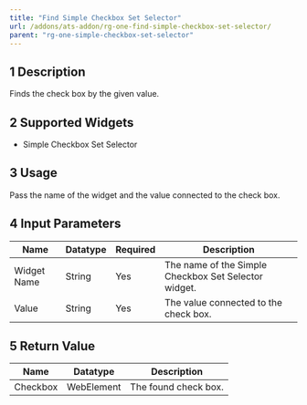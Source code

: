 ```yaml
---
title: "Find Simple Checkbox Set Selector"
url: /addons/ats-addon/rg-one-find-simple-checkbox-set-selector/
parent: "rg-one-simple-checkbox-set-selector"
---
```


## 1 Description

Finds the check box by the given value.

## 2 Supported Widgets

* Simple Checkbox Set Selector

## 3 Usage

Pass the name of the widget and the value connected to the check box.

## 4 Input Parameters

Name | Datatype | Required | Description
---- | -------- | -------- | ---------------
Widget Name | String | Yes | The name of the Simple Checkbox Set Selector widget.
Value | String | Yes | The value connected to the check box.

## 5 Return Value

Name | Datatype | Description
---- | --------- | ---------------
Checkbox | WebElement | The found check box.
